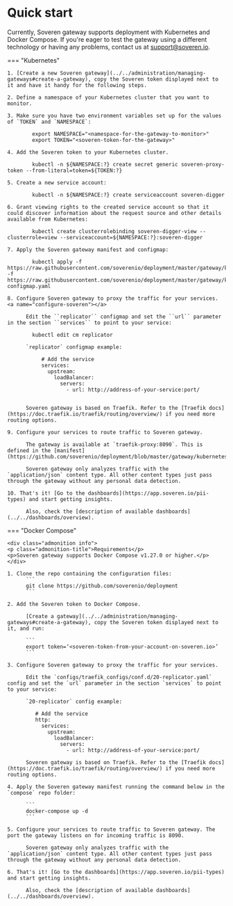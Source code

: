 # Quick start

Currently, Soveren gateway supports deployment with Kubernetes and Docker Compose. If you're eager to test the gateway using a different technology or having any problems, contact us at [support@soveren.io](mailto:support@soveren.io).



=== "Kubernetes"

    1. [Create a new Soveren gateway](../../administration/managing-gateways#create-a-gateway), copy the Soveren token displayed next to it and have it handy for the following steps.
    
    2. Define a namespace of your Kubernetes cluster that you want to monitor.
    
    3. Make sure you have two environment variables set up for the values of `TOKEN` and `NAMESPACE`:
    
            export NAMESPACE="<namespace-for-the-gateway-to-monitor>"
            export TOKEN="<soveren-token-for-the-gateway>"
    
    4. Add the Soveren token to your Kubernetes cluster.
      
            kubectl -n ${NAMESPACE:?} create secret generic soveren-proxy-token --from-literal=token=${TOKEN:?}
    
    5. Create a new service account:
    
            kubectl -n ${NAMESPACE:?} create serviceaccount soveren-digger

    6. Grant viewing rights to the created service account so that it could discover information about the request source and other details available from Kubernetes:
    
            kubectl create clusterrolebinding soveren-digger-view --clusterrole=view --serviceaccount=${NAMESPACE:?}:soveren-digger

    7. Apply the Soveren gateway manifest and configmap:     

            kubectl apply -f https://raw.githubusercontent.com/soverenio/deployment/master/gateway/kubernetes/install.yaml -f https://raw.githubusercontent.com/soverenio/deployment/master/gateway/kubernetes/replicator-configmap.yaml
    
    8. Сonfigure Soveren gateway to proxy the traffic for your services. <a name="configure-soveren"></a>

          Edit the ``replicator`` configmap and set the ``url`` parameter in the section ``services`` to point to your service:

            kubectl edit cm replicator

          `replicator` configmap example:

               # Add the service
               services:
                 upstream:
                   loadBalancer:
                     servers:
                       - url: http://address-of-your-service:port/


          Soveren gateway is based on Traefik. Refer to the [Traefik docs](https://doc.traefik.io/traefik/routing/overview/) if you need more routing options. 

    9. Configure your services to route traffic to Soveren gateway.
    
          The gateway is available at `traefik-proxy:8090`. This is defined in the [manifest](https://github.com/soverenio/deployment/blob/master/gateway/kubernetes/install.yaml).
          
          Soveren gateway only analyzes traffic with the `application/json` content type. All other content types just pass through the gateway without any personal data detection.

    10. That's it! [Go to the dashboards](https://app.soveren.io/pii-types) and start getting insights.

          Also, check the [description of available dashboards](../../dashboards/overview).


          

=== "Docker Compose"

    <div class="admonition info">
    <p class="admonition-title">Requirements</p>
    <p>Soveren gateway supports Docker Compose v1.27.0 or higher.</p>
    </div>

    1. Clone the repo containing the configuration files:
          ```
          git clone https://github.com/soverenio/deployment
          ```

    2. Add the Soveren token to Docker Compose. 

          [Create a gateway](../../administration/managing-gateways#create-a-gateway), copy the Soveren token displayed next to it, and run: 
          
          ```
          export token=‘<soveren-token-from-your-account-on-soveren.io>’
          ```

    3. Сonfigure Soveren gateway to proxy the traffic for your services.

          Edit the `configs/traefik_configs/conf.d/20-replicator.yaml` config and set the `url` parameter in the section `services` to point to your service:

          `20-replicator` config example:
       
             # Add the service
             http:
               services:
                 upstream:
                   loadBalancer:
                     servers:
                       - url: http://address-of-your-service:port/

          Soveren gateway is based on Traefik. Refer to the [Traefik docs](https://doc.traefik.io/traefik/routing/overview/) if you need more routing options.

    4. Apply the Soveren gateway manifest running the command below in the `compose` repo folder:

          ```
          docker-compose up -d
          ```         

    5. Configure your services to route traffic to Soveren gateway. The port the gateway listens on for incoming traffic is 8090.

          Soveren gateway only analyzes traffic with the `application/json` content type. All other content types just pass through the gateway without any personal data detection. 

    6. That's it! [Go to the dashboards](https://app.soveren.io/pii-types) and start getting insights.

          Also, check the [description of available dashboards](../../dashboards/overview).
